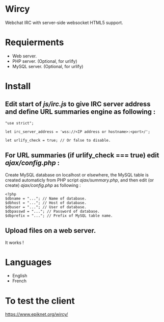 # Wircy
Webchat IRC with server-side websocket HTML5 support.

# Requierments
- Web server.
- PHP server. (Optional, for urlify)
- MySQL server. (Optional, for urlify)

# Install

## Edit start of *js/irc.js* to give IRC server address and define URL summaries engine as following :

```
"use strict";

let irc_server_address = 'wss://<IP address or hostname>:<port>/';

let urlify_check = true; // Or false to disable.
```

## For URL summaries (if urlify_check === true) edit *ajax/config.php* :

Create MySQL database on localhost or elsewhere, the MySQL table is created automaticly from PHP script *ajax/summary.php*, and then edit (or create) *ajax/config.php* as following :

```
<?php
$dbname = "..."; // Name of database.
$dbhost = "..."; // Host of database.
$dbuser = "..."; // User of database.
$dbpasswd = "..."; // Password of database.
$dbprefix = "..."; // Prefix of MySQL table name.
```

## Upload files on a web server.
It works !

# Languages
- English
- French

# To test the client
https://www.epiknet.org/wircy/
